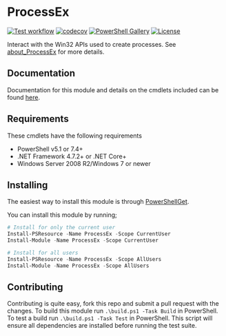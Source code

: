 # ProcessEx

[![Test workflow](https://github.com/jborean93/ProcessEx/workflows/Test%20ProcessEx/badge.svg)](https://github.com/jborean93/ProcessEx/actions/workflows/ci.yml)
[![codecov](https://codecov.io/gh/jborean93/ProcessEx/branch/main/graph/badge.svg?token=b51IOhpLfQ)](https://codecov.io/gh/jborean93/ProcessEx)
[![PowerShell Gallery](https://img.shields.io/powershellgallery/dt/ProcessEx.svg)](https://www.powershellgallery.com/packages/ProcessEx)
[![License](https://img.shields.io/badge/license-MIT-blue.svg)](https://github.com/jborean93/ProcessEx/blob/main/LICENSE)

Interact with the Win32 APIs used to create processes.
See [about_ProcessEx](docs/en-US/about_ProcessEx.md) for more details.

## Documentation

Documentation for this module and details on the cmdlets included can be found [here](docs/en-US/ProcessEx.md).

## Requirements

These cmdlets have the following requirements

* PowerShell v5.1 or 7.4+
* .NET Framework 4.7.2+ or .NET Core+
* Windows Server 2008 R2/Windows 7 or newer

## Installing

The easiest way to install this module is through
[PowerShellGet](https://learn.microsoft.com/en-us/powershell/scripting/gallery/overview#the-powershellget-module).

You can install this module by running;

```powershell
# Install for only the current user
Install-PSResource -Name ProcessEx -Scope CurrentUser
Install-Module -Name ProcessEx -Scope CurrentUser

# Install for all users
Install-PSResource -Name ProcessEx -Scope AllUsers
Install-Module -Name ProcessEx -Scope AllUsers
```

## Contributing

Contributing is quite easy, fork this repo and submit a pull request with the changes.
To build this module run `.\build.ps1 -Task Build` in PowerShell.
To test a build run `.\build.ps1 -Task Test` in PowerShell.
This script will ensure all dependencies are installed before running the test suite.
